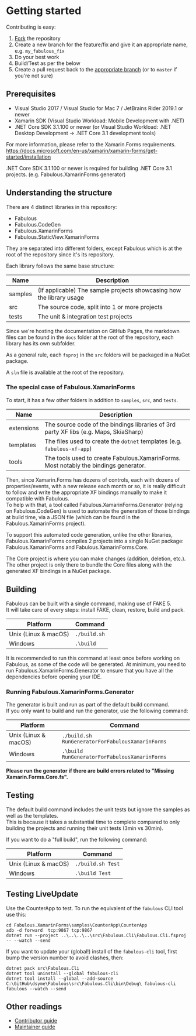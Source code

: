 # Getting started

Contributing is easy:

1. [Fork](https://help.github.com/articles/fork-a-repo/) the repository
2. Create a new branch for the feature/fix and give it an appropriate name, e.g. `my_fabulous_fix`
3. Do your best work
4. Build/Test as per the below
5. Create a pull request back to the [appropriate branch](CONTRIBUTING.md#Merge-Process) (or to `master` if you're not sure)

## Prerequisites

- Visual Studio 2017 / Visual Studio for Mac 7 / JetBrains Rider 2019.1 or newer
- Xamarin SDK (Visual Studio Workload: Mobile Development with .NET)
- .NET Core SDK 3.1.100 or newer (or Visual Studio Workload: .NET Desktop Development -> .NET Core 3.1 development tools)

For more information, please refer to the Xamarin.Forms requirements.
https://docs.microsoft.com/en-us/xamarin/xamarin-forms/get-started/installation

.NET Core SDK 3.1.100 or newer is required for building .NET Core 3.1 projects. (e.g. Fabulous.XamarinForms generator)

## Understanding the structure

There are 4 distinct libraries in this repository:
- Fabulous
- Fabulous.CodeGen
- Fabulous.XamarinForms
- Fabulous.StaticView.XamarinForms

They are separated into different folders, except Fabulous which is at the root of the repository since it's its repository.  

Each library follows the same base structure:

| Name  | Description                                  |
--------|----------------------------------------------|
| samples | (If applicable) The sample projects showcasing how the library usage |
| src   | The source code, split into 1 or more projects |
| tests | The unit & integration test projects |

Since we're hosting the documentation on GitHub Pages, the markdown files can be found in the `docs` folder at the root of the repository, each library has its own subfolder.

As a general rule, each `fsproj` in the `src` folders will be packaged in a NuGet package.

A `sln` file is available at the root of the repository.

### The special case of Fabulous.XamarinForms

To start, it has a few other folders in addition to `samples`, `src`, and `tests`.

| Name  | Description                                  |
--------|----------------------------------------------|
| extensions | The source code of the bindings libraries of 3rd party XF libs (e.g. Maps, SkiaSharp) |
| templates | The files used to create the `dotnet` templates (e.g. `fabulous-xf-app`) |
| tools | The tools used to create Fabulous.XamarinForms. Most notably the bindings generator. |


Then, since Xamarin.Forms has dozens of controls, each with dozens of properties/events, with a new release each month or so, it is really difficult to follow and write the appropriate XF bindings manually to make it compatible with Fabulous.  
To help with that, a tool called Fabulous.XamarinForms.Generator (relying on Fabulous.CodeGen) is used to automate the generation of those bindings at build time, via a JSON file (which can be found in the Fabulous.XamarinForms project).

To support this automated code generation, unlike the other libraries, Fabulous.XamarinForms compiles 2 projects into a single NuGet package: Fabulous.XamarinForms and Fabulous.XamarinForms.Core.

The Core project is where you can make changes (addition, deletion, etc.). The other project is only there to bundle the Core files along with the generated XF bindings in a NuGet package.

## Building

Fabulous can be built with a single command, making use of FAKE 5.  
It will take care of every steps: install FAKE, clean, restore, build and pack.

| Platform | Command |
|----------|---------|
| Unix (Linux & macOS) | `./build.sh` |
| Windows | `.\build` |

It is recommended to run this command at least once before working on Fabulous, as some of the code will be generated.
At minimum, you need to run Fabulous.XamarinForms.Generator to ensure that you have all the dependencies before opening your IDE.

### Running Fabulous.XamarinForms.Generator

The generator is built and run as part of the default build command.  
If you only want to build and run the generator, use the following command:

| Platform | Command |
|----------|---------|
| Unix (Linux & macOS) | `./build.sh RunGeneratorForFabulousXamarinForms` |
| Windows | `.\build RunGeneratorForFabulousXamarinForms` |

**Please run the generator if there are build errors related to "Missing Xamarin.Forms.Core.fs".**

## Testing

The default build command includes the unit tests but ignore the samples as well as the templates.  
This is because it takes a substantial time to complete compared to only building the projects and running their unit tests (3min vs 30min).

If you want to do a "full build", run the following command:

| Platform | Command |
|----------|---------|
| Unix (Linux & macOS) | `./build.sh Test` |
| Windows | `.\build Test` |

## Testing LiveUpdate

Use the CounterApp to test.  To run the equivalent of the `fabulous` CLI tool use this:

    cd Fabulous.XamarinForms\samples\CounterApp\CounterApp
    adb -d forward  tcp:9867 tcp:9867
    dotnet run --project ..\..\..\..\src\Fabulous.Cli\Fabulous.Cli.fsproj -- --watch --send 

If you want to update your (global!) install of the `fabulous-cli` tool, first bump the version number to avoid clashes, then:

    dotnet pack src\Fabulous.Cli
    dotnet tool uninstall --global fabulous-cli  
    dotnet tool install --global --add-source C:\GitHub\dsyme\Fabulous\src\Fabulous.Cli\bin\Debug\ fabulous-cli
    fabulous --watch --send

## Other readings

- [Contributor guide](CONTRIBUTING.md)
- [Maintainer guide](MAINTAINER_GUIDE.md)
